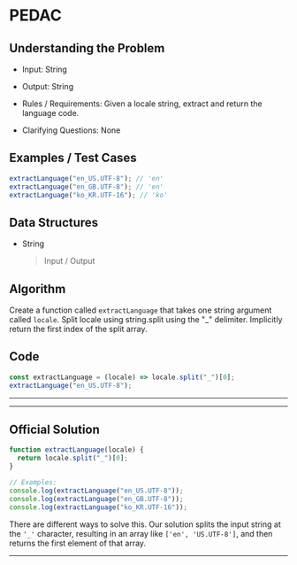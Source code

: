 # PEDAC

## Understanding the Problem

- Input:
  String

- Output:
  String

- Rules / Requirements:
  Given a locale string, extract and return the language code.

- Clarifying Questions:
  None

## Examples / Test Cases

```js
extractLanguage("en_US.UTF-8"); // 'en'
extractLanguage("en_GB.UTF-8"); // 'en'
extractLanguage("ko_KR.UTF-16"); // 'ko'
```

## Data Structures

- String
  > Input / Output

## Algorithm

Create a function called `extractLanguage` that takes one string argument called `locale`.
Split locale using string.split using the "\_" delimiter.
Implicitly return the first index of the split array.

## Code

```js
const extractLanguage = (locale) => locale.split("_")[0];
extractLanguage("en_US.UTF-8");
```

---

---

## Official Solution

```js
function extractLanguage(locale) {
  return locale.split("_")[0];
}

// Examples:
console.log(extractLanguage("en_US.UTF-8"));
console.log(extractLanguage("en_GB.UTF-8"));
console.log(extractLanguage("ko_KR.UTF-16"));
```

There are different ways to solve this. Our solution splits the input string at the `'_'` character, resulting in an array like `['en', 'US.UTF-8']`, and then returns the first element of that array.

---
